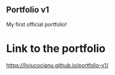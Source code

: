 ## Portfolio v1
My first official portfolio!

# Link to the portfolio
https://liviucocianu.github.io/portfolio-v1/